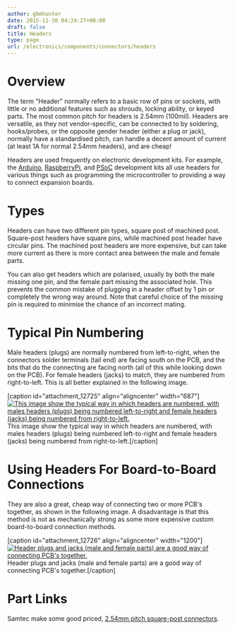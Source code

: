 ```yaml
---
author: gbmhunter
date: 2015-11-30 04:24:27+00:00
draft: false
title: Headers
type: page
url: /electronics/components/connectors/headers
---
```


# Overview

The term "Header" normally refers to a basic row of pins or sockets, with little or no additional features such as shrouds, locking ability, or keyed parts. The most common pitch for headers is 2.54mm (100mil). Headers are versatile, as they not vendor-specific, can be connected to by soldering, hooks/probes, or the opposite gender header (either a plug or jack), normally have a standardised pitch, can handle a decent amount of current (at least 1A for normal 2.54mm headers), and are cheap!

Headers are used frequently on electronic development kits. For example, the [Arduino](http://blog.mbedded.ninja/programming/microcontrollers/arduino), [RaspberryPi](http://blog.mbedded.ninja/programming/microcontrollers/raspberry-pi), and [PSoC](http://blog.mbedded.ninja/programming/microcontrollers/psoc) development kits all use headers for various things such as programming the microcontroller to providing a way to connect expansion boards.

# Types

Headers can have two different pin types, square post of machined post. Square-post headers have square pins, while machined post header have circular pins. The machined post headers are more expensive, but can take more current as there is more contact area between the male and female parts.

You can also get headers which are polarised, usually by both the male missing one pin, and the female part missing the associated hole. This prevents the common mistake of plugging in a header offset by 1 pin or completely the wrong way around. Note that careful choice of the missing pin is required to minimise the chance of an incorrect mating.

# Typical Pin Numbering

Male headers (plugs) are normally numbered from left-to-right, when the connectors solder terminals (tail end) are facing south on the PCB, and the bits that do the connecting are facing north (all of this while looking down on the PCB). For female headers (jacks) to match, they are numbered from right-to-left. This is all better explained in the following image.

[caption id="attachment_12725" align="aligncenter" width="687"][![This image show the typical way in which headers are numbered, with males headers (plugs) being numbered left-to-right and female headers (jacks) being numbered from right-to-left.](/images/2015/11/typical-numbering-order-for-header-connectors.png)
](/images/2015/11/typical-numbering-order-for-header-connectors.png) This image show the typical way in which headers are numbered, with males headers (plugs) being numbered left-to-right and female headers (jacks) being numbered from right-to-left.[/caption]

# Using Headers For Board-to-Board Connections

They are also a great, cheap way of connecting two or more PCB's together, as shown in the following image. A disadvantage is that this method is not as mechanically strong as some more expensive custom board-to-board connection methods.

[caption id="attachment_12726" align="aligncenter" width="1200"][![Header plugs and jacks (male and female parts) are a good way of connecting PCB's together.](/images/2015/11/2-54mm-smd-right-angle-header-plug-and-jack-mosaic.jpg)
](/images/2015/11/2-54mm-smd-right-angle-header-plug-and-jack-mosaic.jpg) Header plugs and jacks (male and female parts) are a good way of connecting PCB's together.[/caption]

# Part Links

Samtec make some good priced, [2.54mm pitch square-post connectors](http://www.samtec.com/connectors/standard-board-to-board/100-inch-square-post.aspx).

